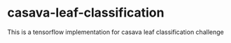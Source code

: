 # casava-leaf-classification
This is a tensorflow implementation for casava leaf classification challenge

